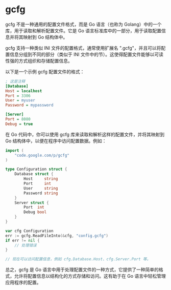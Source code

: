 # gcfg

gcfg 不是一种通用的配置文件格式，而是 Go 语言（也称为 Golang）中的一个库，用于读取和解析配置文件。它是 Go 语言标准库中的一部分，用于读取配置信息并将其映射到 Go 结构体中。

gcfg 支持一种类似 INI 文件的配置格式，通常使用扩展名 ".gcfg"，并且可以将配置信息分组到不同的部分（类似于 INI 文件中的节）。这使得配置文件能够以可读性强的方式组织和存储配置信息。

以下是一个示例 gcfg 配置文件的格式：

```ini
; 这是注释
[Database]
Host = localhost
Port = 3306
User = myuser
Password = mypassword

[Server]
Port = 8080
Debug = true
```

在 Go 代码中，你可以使用 gcfg 库来读取和解析这样的配置文件，并将其映射到 Go 结构体中，以便在程序中访问配置数据。例如：

```go
import (
    "code.google.com/p/gcfg"
)

type Configuration struct {
    Database struct {
        Host     string
        Port     int
        User     string
        Password string
    }
    Server struct {
        Port  int
        Debug bool
    }
}

var cfg Configuration
err := gcfg.ReadFileInto(&cfg, "config.gcfg")
if err != nil {
    // 处理错误
}

// 现在可以访问配置信息，例如 cfg.Database.Host、cfg.Server.Port 等。
```

总之，gcfg 是 Go 语言中用于处理配置文件的一种方式，它提供了一种简单的格式，允许将配置信息以结构化的方式存储和访问。这有助于在 Go 语言中轻松管理应用程序的配置。